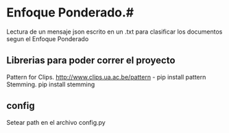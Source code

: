 # Enfoque Ponderado.#

Lectura de un mensaje json escrito en un .txt para clasificar los documentos segun el Enfoque Ponderado


## Librerias para poder correr el proyecto ##
Pattern for Clips. http://www.clips.ua.ac.be/pattern - pip install pattern
Stemming. pip install stemming

## config ##
Setear path en el archivo config.py
